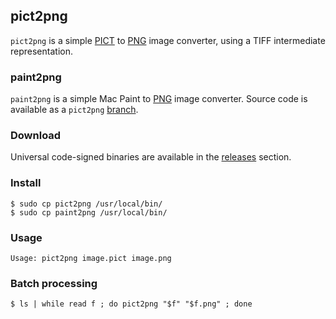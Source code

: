 ## pict2png

`pict2png` is a simple [PICT](https://en.wikipedia.org/wiki/PICT) to [PNG](https://en.wikipedia.org/wiki/Portable_Network_Graphics) image converter, using a TIFF intermediate representation.


### paint2png

`paint2png` is a simple Mac Paint to [PNG](https://en.wikipedia.org/wiki/Portable_Network_Graphics) image converter. Source code is available as a `pict2png` [branch](https://github.com/melomac/pict2png/tree/paint2png).


### Download

Universal code-signed binaries are available in the [releases](https://github.com/melomac/pict2png/releases) section.


### Install

    $ sudo cp pict2png /usr/local/bin/
    $ sudo cp paint2png /usr/local/bin/


### Usage

    Usage: pict2png image.pict image.png


### Batch processing

    $ ls | while read f ; do pict2png "$f" "$f.png" ; done



